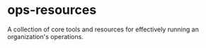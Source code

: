 # ops-resources
A collection of core tools and resources for effectively running an organization's operations.

